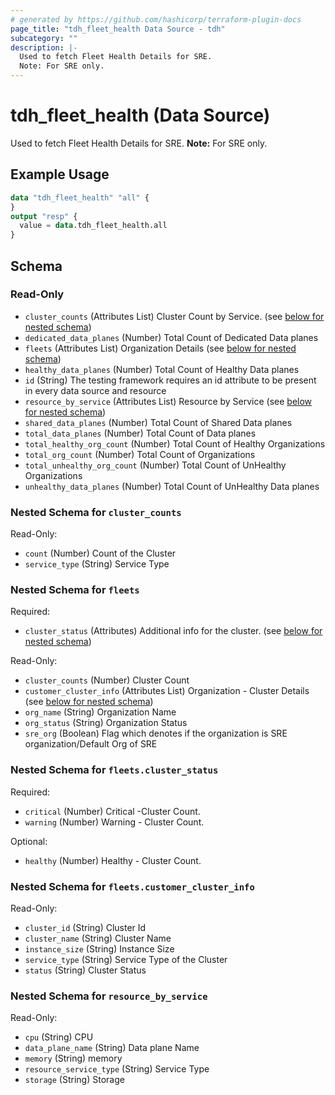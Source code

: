 ```yaml
---
# generated by https://github.com/hashicorp/terraform-plugin-docs
page_title: "tdh_fleet_health Data Source - tdh"
subcategory: ""
description: |-
  Used to fetch Fleet Health Details for SRE.
  Note: For SRE only.
---
```


# tdh_fleet_health (Data Source)

Used to fetch Fleet Health Details for SRE.
**Note:** For SRE only.

## Example Usage

```terraform
data "tdh_fleet_health" "all" {
}
output "resp" {
  value = data.tdh_fleet_health.all
}
```

<!-- schema generated by tfplugindocs -->
## Schema

### Read-Only

- `cluster_counts` (Attributes List) Cluster Count by Service. (see [below for nested schema](#nestedatt--cluster_counts))
- `dedicated_data_planes` (Number) Total Count of Dedicated Data planes
- `fleets` (Attributes List) Organization Details (see [below for nested schema](#nestedatt--fleets))
- `healthy_data_planes` (Number) Total Count of Healthy Data planes
- `id` (String) The testing framework requires an id attribute to be present in every data source and resource
- `resource_by_service` (Attributes List) Resource by Service (see [below for nested schema](#nestedatt--resource_by_service))
- `shared_data_planes` (Number) Total Count of Shared Data planes
- `total_data_planes` (Number) Total Count of Data planes
- `total_healthy_org_count` (Number) Total Count of Healthy Organizations
- `total_org_count` (Number) Total Count of Organizations
- `total_unhealthy_org_count` (Number) Total Count of UnHealthy Organizations
- `unhealthy_data_planes` (Number) Total Count of UnHealthy Data planes

<a id="nestedatt--cluster_counts"></a>
### Nested Schema for `cluster_counts`

Read-Only:

- `count` (Number) Count of the Cluster
- `service_type` (String) Service Type


<a id="nestedatt--fleets"></a>
### Nested Schema for `fleets`

Required:

- `cluster_status` (Attributes) Additional info for the cluster. (see [below for nested schema](#nestedatt--fleets--cluster_status))

Read-Only:

- `cluster_counts` (Number) Cluster Count
- `customer_cluster_info` (Attributes List) Organization - Cluster Details (see [below for nested schema](#nestedatt--fleets--customer_cluster_info))
- `org_name` (String) Organization Name
- `org_status` (String) Organization Status
- `sre_org` (Boolean) Flag which denotes if the organization is SRE organization/Default Org of SRE

<a id="nestedatt--fleets--cluster_status"></a>
### Nested Schema for `fleets.cluster_status`

Required:

- `critical` (Number) Critical -Cluster Count.
- `warning` (Number) Warning - Cluster Count.

Optional:

- `healthy` (Number) Healthy - Cluster Count.


<a id="nestedatt--fleets--customer_cluster_info"></a>
### Nested Schema for `fleets.customer_cluster_info`

Read-Only:

- `cluster_id` (String) Cluster Id
- `cluster_name` (String) Cluster Name
- `instance_size` (String) Instance Size
- `service_type` (String) Service Type of the Cluster
- `status` (String) Cluster Status



<a id="nestedatt--resource_by_service"></a>
### Nested Schema for `resource_by_service`

Read-Only:

- `cpu` (String) CPU
- `data_plane_name` (String) Data plane Name
- `memory` (String) memory
- `resource_service_type` (String) Service Type
- `storage` (String) Storage


